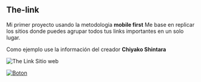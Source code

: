 ## The-link
Mi primer proyecto usando la metodologia **mobile first**
Me base en replicar los sitios donde puedes agrupar todos tus links importantes en un solo lugar.

Como ejemplo use la información del creador **Chiyako Shintara** 

![The Link Sitio web](https://i.ibb.co/vH5Nh0p/imagen.png)

[![Boton](https://i.ibb.co/h7SdxnB/button.png)](https://mrketchupp.github.io/The-link/)
